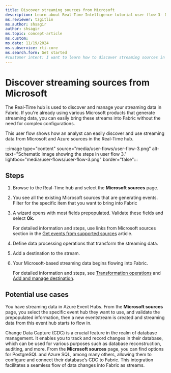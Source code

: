 ```yaml
---
title: Discover streaming sources from Microsoft
description: Learn about Real-Time Intelligence tutorial user flow 3- Discover streaming sources in Microsoft Fabric.
ms.reviewer: tzgitlin
ms.author: shsagir
author: shsagir
ms.topic: concept-article
ms.custom:
ms.date: 11/19/2024
ms.subservice: rti-core
ms.search.form: Get started
#customer intent: I want to learn how to discover streaming sources in Real-Time Intelligence.
---
```


# Discover streaming sources from Microsoft

The Real-Time hub is used to discover and manage your streaming data in Fabric. If you're already using various Microsoft products that generate streaming data, you can easily bring these streams into Fabric without the need for complex configurations.

This user flow shows how an analyst can easily discover and use streaming data from Microsoft and Azure sources in the Real-Time hub.

:::image type="content" source="media/user-flows/user-flow-3.png" alt-text="Schematic image showing the steps in user flow 3." lightbox="media/user-flows/user-flow-3.png" border="false":::

## Steps

1. Browse to the Real-Time hub and select the **Microsoft sources** page.
1. You see all the existing Microsoft sources that are generating events. Filter for the specific item that you want to bring into Fabric
1. A wizard opens with most fields prepopulated. Validate these fields and select **Ok.**

    For detailed information and steps, use links from Microsoft sources section in the [Get events from supported sources](../real-time-hub/supported-sources.md) article.
1. Define data processing operations that transform the streaming data.
1. Add a destination to the stream.
1. Your Microsoft-based streaming data begins flowing into Fabric.

    For detailed information and steps, see [Transformation operations](./event-streams/route-events-based-on-content.md#supported-operations) and [Add and manage destination](./event-streams/add-manage-eventstream-destinations.md).

## Potential use cases

You have streaming data in Azure Event Hubs. From the **Microsoft sources** page, you select the specific event hub they want to use, and validate the prepopulated information, then a new eventstream is created and streaming data from this event hub starts to flow in.

Change Data Capture (CDC) is a crucial feature in the realm of database management. It enables you to track and record changes in their database, which can be used for various purposes such as database reconstruction, auditing, and more. From the **Microsoft sources** page, you can find options for PostgreSQL and Azure SQL, among many others, allowing them to configure and connect their database’s CDC to Fabric. This integration facilitates a seamless flow of data changes into Fabric as streams.
